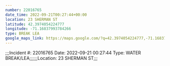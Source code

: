 ```yaml
---
number: 22016765
date_time: 2022-09-21T00:27:44+00:00
location: 23 SHERMAN ST
latitude: 42.3974054224777
longitude: -71.16837993784266
type: BREAK LEA
google_maps_link: https://maps.google.com/?q=42.3974054224777,-71.16837993784266
---
```


;;;Incident #: 22016765  Date: 2022-09-21 00:27:44   Type: WATER BREAK/LEA;;;;;;Location: 23 SHERMAN ST;;;
